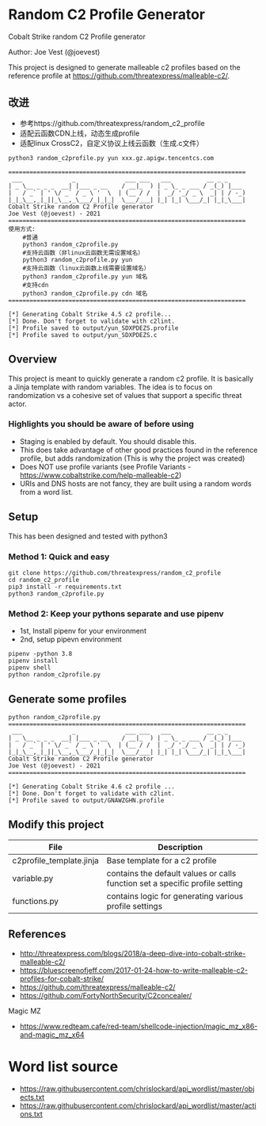 # Random C2 Profile Generator

Cobalt Strike random C2 Profile generator

Author: Joe Vest (@joevest)

This project is designed to generate malleable c2 profiles based on the reference profile at https://github.com/threatexpress/malleable-c2/. 

## 改进
- 参考https://github.com/threatexpress/random_c2_profile
- 适配云函数CDN上线，动态生成profile
- 适配linux CrossC2，自定义协议上线云函数（生成.c文件）


```
python3 random_c2profile.py yun xxx.gz.apigw.tencentcs.com

===================================================================
 ___              _              ___ ___   ___          __ _ _     
| _ \__ _ _ _  __| |___ _ __    / __|_  ) | _ \_ _ ___ / _(_) |___ 
|   / _` | ' \/ _` / _ \ '  \  | (__ / /  |  _/ '_/ _ \  _| | / -_)
|_|_\__,_|_||_\__,_\___/_|_|_|  \___/___| |_| |_| \___/_| |_|_\___|
Cobalt Strike random C2 Profile generator
Joe Vest (@joevest) - 2021
===================================================================
使用方式:
    #普通
    python3 random_c2profile.py
    #支持云函数（非linux云函数无需设置域名）
    python3 random_c2profile.py yun
    #支持云函数（linux云函数上线需要设置域名）
    python3 random_c2profile.py yun 域名
    #支持cdn
    python3 random_c2profile.py cdn 域名
===================================================================

[*] Generating Cobalt Strike 4.5 c2 profile...
[*] Done. Don't forget to validate with c2lint. 
[*] Profile saved to output/yun_SDXPDEZS.profile
[*] Profile saved to output/yun_SDXPDEZS.c
```

## Overview

This project is meant to quickly generate a random c2 profile. It is basically a Jinja template with random variables. The idea is to focus on randomization vs a cohesive set of values that support a specific threat actor.

### Highlights you should be aware of before using

- Staging is enabled by default. You should disable this.
- This does take advantage of other good practices found in the reference profile, but adds randomization (This is why the project was created)
- Does NOT use profile variants (see Profile Variants - https://www.cobaltstrike.com/help-malleable-c2)
- URIs and DNS hosts are not fancy, they are built using a random words from a word list.



## Setup

This has been designed and tested with python3

### Method 1: Quick and easy

```
git clone https://github.com/threatexpress/random_c2_profile
cd random_c2_profile
pip3 install -r requirements.txt
python3 random_c2profile.py
```

### Method 2: Keep your pythons separate and use pipenv

- 1st, Install pipenv for your environment
- 2nd, setup pipevn environment

```
pipenv -python 3.8
pipenv install
pipenv shell
python random_c2profile.py
```

## Generate some profiles

```
python random_c2profile.py
===================================================================
 ___              _              ___ ___   ___          __ _ _     
| _ \__ _ _ _  __| |___ _ __    / __|_  ) | _ \_ _ ___ / _(_) |___ 
|   / _` | ' \/ _` / _ \ '  \  | (__ / /  |  _/ '_/ _ \  _| | / -_)
|_|_\__,_|_||_\__,_\___/_|_|_|  \___/___| |_| |_| \___/_| |_|_\___|
Cobalt Strike random C2 Profile generator
Joe Vest (@joevest) - 2021
===================================================================

[*] Generating Cobalt Strike 4.6 c2 profile ...
[*] Done. Don't forget to validate with c2lint. 
[*] Profile saved to output/GNAWZGHN.profile

```

## Modify this project

File | Description
-----|------------
c2profile_template.jinja | Base template for a c2 profile
variable.py | contains the default values or calls function set a specific profile setting
functions.py | contains logic for generating various profile settings

## References

- http://threatexpress.com/blogs/2018/a-deep-dive-into-cobalt-strike-malleable-c2/
- https://bluescreenofjeff.com/2017-01-24-how-to-write-malleable-c2-profiles-for-cobalt-strike/
- https://github.com/threatexpress/malleable-c2/
- https://github.com/FortyNorthSecurity/C2concealer/

Magic MZ

- https://www.redteam.cafe/red-team/shellcode-injection/magic_mz_x86-and-magic_mz_x64

# Word list source
- https://raw.githubusercontent.com/chrislockard/api_wordlist/master/objects.txt
- https://raw.githubusercontent.com/chrislockard/api_wordlist/master/actions.txt
